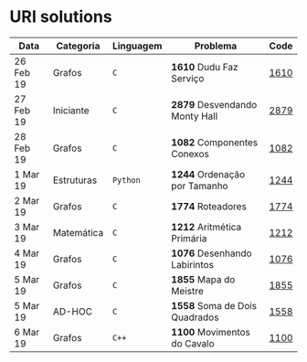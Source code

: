 # URI solutions

| Data      | Categoria  | Linguagem | Problema                            | Code          | 
|-----------|------------|-----------|-------------------------------------|---------------|
| 26 Feb 19 | Grafos     | `C`       | **1610** Dudu Faz Serviço           | [1610](1610)  |
| 27 Feb 19 | Iniciante  | `C`       | **2879** Desvendando Monty Hall     | [2879](2879)  |
| 28 Feb 19 | Grafos     | `C`       | **1082** Componentes Conexos        | [1082](1082)  |
| 1 Mar 19  | Estruturas | `Python`  | **1244** Ordenação por Tamanho      | [1244](1244)  |
| 2 Mar 19  | Grafos     | `C`       | **1774** Roteadores                 | [1774](1774)  |
| 3 Mar 19  | Matemática | `C`       | **1212** Aritmética Primária        | [1212](1212)  |
| 4 Mar 19  | Grafos     | `C`       | **1076** Desenhando Labirintos      | [1076](1076)  |
| 5 Mar 19  | Grafos     | `C`       | **1855** Mapa do Meistre            | [1855](1855)  |
| 5 Mar 19  | AD-HOC     | `C`       | **1558** Soma de Dois Quadrados     | [1558](1558)  |
| 6 Mar 19  | Grafos     | `C++`     | **1100** Movimentos do Cavalo       | [1100](1100)  |